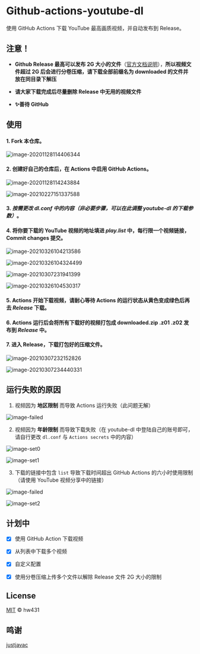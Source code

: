 # Github-actions-youtube-dl

使用 GitHub Actions 下载 YouTube 最高画质视频，并自动发布到 Release。


## 注意！

- **Github Release 最高可以发布 2G 大小的文件**（[官方文档说明](https://docs.github.com/cn/free-pro-team@latest/github/managing-large-files/distributing-large-binaries)），**所以视频文件超过 2G 后会进行分卷压缩，请下载全部前缀名为 downloaded 的文件并放在同目录下解压**

- **请大家下载完成后尽量删除 Release 中无用的视频文件**

- **✨善待 GitHub**

## 使用

#### 1. Fork 本仓库。

![image-20201128114406344](https://sc03.alicdn.com/kf/U1b919fe60d3c41b6907732abc04085b4C.jpg)

#### 2. 创建好自己的仓库后，在 Actions 中启用 GitHub Actions。

![image-20201128114243884](https://ae02.alicdn.com/kf/Uf0361991f56143fbb18cdcb47c151d17X.jpg)

![image-20210227151337588](https://ae03.alicdn.com/kf/U7607400616b74c6cab3f04170606ae44U.jpg)

#### 3. *按需更改 dl.conf 中的内容（非必要步骤，可以在此调整 youtube-dl 的下载参数）*。
#### 4. 将你要下载的 YouTube 视频的地址填进 *play.list* 中，每行限一个视频链接，Commit changes 提交。

![image-20210326104213586](https://ae03.alicdn.com/kf/Uafb6ab0f034c4721b4dada12a21ba8faq.jpg)

![image-20210326104324499](https://ae03.alicdn.com/kf/U7a1afda864134852835d74e6b0dbca89w.jpg)

![image-20210307231941399](https://ae03.alicdn.com/kf/U56b64cfd46af4b29ac5a158a85c41beeV.jpg)

![image-20210326104530317](https://ae03.alicdn.com/kf/Uf953e4f2a46840a0a40007b796362d6eU.jpg)

#### 5. Actions 开始下载视频，请耐心等待 Actions 的运行状态从黄色变成绿色后再去 *Release* 下载。
#### 6. Actions 运行后会将所有下载好的视频打包成 downloaded.zip .z01 .z02 发布到 *Release* 中。
#### 7. 进入 Release，下载打包好的压缩文件。

![image-20210307232152826](https://ae02.alicdn.com/kf/U2cc4b6d2e58a4e90b855b43459a3029fs.jpg)

![image-20210307234440331](https://sc04.alicdn.com/kf/U1c62e65434fb4901b2c096b728ae02efy.jpg)

## 运行失败的原因

1. 视频因为 **地区限制** 而导致 Actions 运行失败（此问题无解）

![image-failed](https://sc03.alicdn.com/kf/U9fbdca000450413ea930d0e09c128ca0Z.jpg)

2. 视频因为 **年龄限制** 而导致下载失败（在 youtube-dl 中登陆自己的账号即可，请自行更改 `dl.conf` 与 `Actions secrets` 中的内容）

![image-set0](https://ae03.alicdn.com/kf/U3e3a49159d57459688b9d7b5f32679d6O.jpg)

![image-set1](https://sc04.alicdn.com/kf/Ucf0ecdbad48f4ce8b57c08bb2735fe6eF.jpg)

3. 下载的链接中包含 `list` 导致下载时间超出 GitHub Actions 的六小时使用限制（请使用 YouTube 视频分享中的链接）

![image-failed](https://ae02.alicdn.com/kf/Ua55b6de269714409aa5ad067d75f423dr.jpg)

![image-set2](https://ae04.alicdn.com/kf/Ud2c19cc131964a328eb12584c8159346J.jpg)

## 计划中

- [x] 使用 GitHub Action 下载视频
- [x] 从列表中下载多个视频
- [x] 自定义配置
- [x] 使用分卷压缩上传多个文件以解除 Release 文件 2G 大小的限制


## License

[MIT](https://github.com/Heraldik/github-actions-youtube-dl/blob/main/LICENSE) © hw431

## 鸣谢

[justjavac](https://github.com/justjavac/github-actions-youtube-dl)


